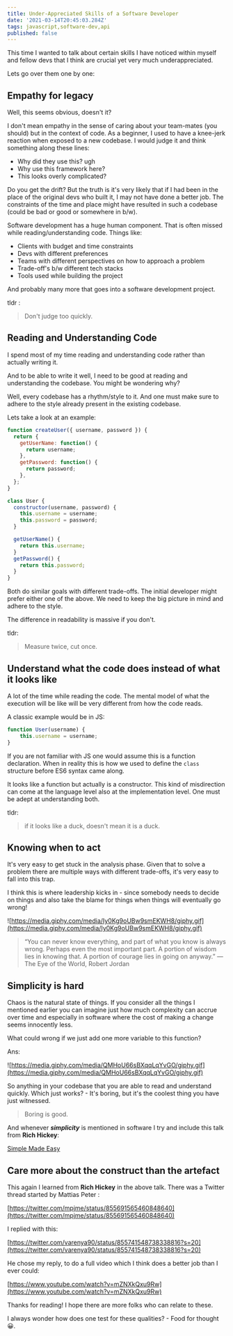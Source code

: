 ```yaml
---
title: Under-Appreciated Skills of a Software Developer 
date: '2021-03-14T20:45:03.284Z'
tags: javascript,software-dev,api
published: false
---
```


This time I wanted to talk about certain skills I have noticed within myself and fellow devs that I think are crucial yet very much underappreciated. 

Lets go over them one by one:

## Empathy for legacy

Well, this seems obvious, doesn't it?

I don't mean empathy in the sense of caring about your team-mates (you should) but in the context of code. As a beginner, I used to have a knee-jerk reaction when exposed to a new codebase. I would judge it and think something along these lines:

- Why did they use this? ugh
- Why use this framework here?
- This looks overly complicated?

Do you get the drift? But the truth is it's very likely that if I had been in the place of the original devs who built it, I may not have done a better job.  The constraints of the time and place might have resulted in such a codebase (could be bad or good or somewhere in b/w).

Software development has a huge human component. That is often missed while reading/understanding code. Things like:

- Clients with budget and time constraints
- Devs with different preferences
- Teams with different perspectives on how to approach a problem
- Trade-off's b/w different tech stacks
- Tools used while building the project

And probably many more that goes into a software development project. 

tldr :

> Don't judge too quickly.

## Reading and Understanding Code

I spend most of my time reading and understanding code rather than actually writing it. 

And to be able to write it well, I need to be good at reading and understanding the codebase.  You might be wondering why?

Well, every codebase has a rhythm/style to it. And one must make sure to adhere to the style already present in the existing codebase. 

Lets take a look at an example:

```jsx
function createUser({ username, password }) {
  return {
    getUserName: function() {
      return username;
    },
    getPassword: function() {
      return password;
    },
  };
}
```

```jsx
class User {
  constructor(username, password) {
    this.username = username;
    this.password = password;
  }

  getUserName() {
    return this.username;
  }
  getPassword() {
    return this.password;
  }
}
```

Both do similar goals with different trade-offs. The initial developer might prefer either one of the above. We need to keep the big picture in mind and adhere to the style.

The difference in readability is massive if you don't.

tldr:

> Measure twice, cut once.

## Understand what the code does instead of what it looks like

A lot of the time while reading the code. The mental model of what the execution will be like will be very different from how the code reads. 

A classic example would be in JS:

```jsx
function User(username) {
	this.username = username;
}
```

If you are not familiar with JS one would assume this is a function declaration. When in reality this is how we used to define the `class` structure before ES6 syntax came along.

It looks like a function but actually is a constructor.  This kind of misdirection can come at the language level also at the implementation level. One must be adept at understanding both.

tldr: 

> if it looks like a duck, doesn't mean it is a duck.

## Knowing when to act

It's very easy to get stuck in the analysis phase. Given that to solve a problem there are multiple ways with different trade-offs, it's very easy to fall into this trap.

I think this is where leadership kicks in - since somebody needs to decide on things and also take the blame for things when things will eventually go wrong! 

![https://media.giphy.com/media/Iy0Kg9oUBw9smEKWH8/giphy.gif](https://media.giphy.com/media/Iy0Kg9oUBw9smEKWH8/giphy.gif)

 

> “You can never know everything, and part of what you know is always wrong. Perhaps even the most important part. A portion of wisdom lies in knowing that. A portion of courage lies in going on anyway.”
—The Eye of the World, Robert Jordan

## Simplicity is hard

Chaos is the natural state of things.  If you consider all the things I mentioned earlier you can imagine just how much complexity can accrue over time and especially in software where the cost of making a change seems innocently less. 

What could wrong if we just add one more variable to this function? 

Ans:

![https://media.giphy.com/media/QMHoU66sBXqqLqYvGO/giphy.gif](https://media.giphy.com/media/QMHoU66sBXqqLqYvGO/giphy.gif)

So anything in your codebase that you are able to read and understand quickly. Which just works? - It's boring, but it's the coolest thing you have just witnessed.

> Boring is good.

And whenever ***simplicity*** is mentioned in software I try and include this talk from **Rich Hickey**:

[Simple Made Easy](https://www.infoq.com/presentations/Simple-Made-Easy/)

## Care more about the construct than the artefact

This again I learned from **Rich Hickey** in the above talk.  There was a Twitter thread started by Mattias Peter :

[https://twitter.com/mpjme/status/855691565460848640](https://twitter.com/mpjme/status/855691565460848640)

I replied with this: 

[https://twitter.com/varenya90/status/855741548738338816?s=20](https://twitter.com/varenya90/status/855741548738338816?s=20)

He chose my reply, to do a full video which I think does a better job than I ever could:

[https://www.youtube.com/watch?v=mZNXkQxu9Rw](https://www.youtube.com/watch?v=mZNXkQxu9Rw)

Thanks for reading! I hope there are more folks who can relate to these. 

I always wonder how does one test for these qualities? - Food for thought 😀.